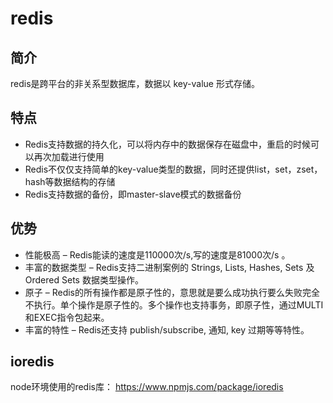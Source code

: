 <!--
 * @Author: 孟繁贵
 * @Date: 2021-02-14 17:20:32
 * @LastEditTime: 2021-02-14 17:39:08
 * @LastEditors: 孟繁贵
 * @Description: 
 * @FilePath: \toolkit\docs\node\redis.md
-->
# redis

## 简介
redis是跨平台的非关系型数据库，数据以 key-value 形式存储。

## 特点
- Redis支持数据的持久化，可以将内存中的数据保存在磁盘中，重启的时候可以再次加载进行使用
- Redis不仅仅支持简单的key-value类型的数据，同时还提供list，set，zset，hash等数据结构的存储
- Redis支持数据的备份，即master-slave模式的数据备份

## 优势
- 性能极高 – Redis能读的速度是110000次/s,写的速度是81000次/s 。
- 丰富的数据类型 – Redis支持二进制案例的 Strings, Lists, Hashes, Sets 及 Ordered Sets 数据类型操作。
- 原子 – Redis的所有操作都是原子性的，意思就是要么成功执行要么失败完全不执行。单个操作是原子性的。多个操作也支持事务，即原子性，通过MULTI和EXEC指令包起来。
- 丰富的特性 – Redis还支持 publish/subscribe, 通知, key 过期等等特性。

## ioredis

node环境使用的redis库：
https://www.npmjs.com/package/ioredis